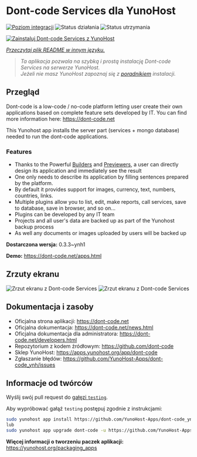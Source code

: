 <!--
To README zostało automatycznie wygenerowane przez <https://github.com/YunoHost/apps/tree/master/tools/readme_generator>
Nie powinno być ono edytowane ręcznie.
-->

# Dont-code Services dla YunoHost

[![Poziom integracji](https://apps.yunohost.org/badge/integration/dont-code)](https://ci-apps.yunohost.org/ci/apps/dont-code/)
![Status działania](https://apps.yunohost.org/badge/state/dont-code)
![Status utrzymania](https://apps.yunohost.org/badge/maintained/dont-code)

[![Zainstaluj Dont-code Services z YunoHost](https://install-app.yunohost.org/install-with-yunohost.svg)](https://install-app.yunohost.org/?app=dont-code)

*[Przeczytaj plik README w innym języku.](./ALL_README.md)*

> *Ta aplikacja pozwala na szybką i prostą instalację Dont-code Services na serwerze YunoHost.*  
> *Jeżeli nie masz YunoHost zapoznaj się z [poradnikiem](https://yunohost.org/install) instalacji.*

## Przegląd

Dont-code is a low-code / no-code platform letting user create their own applications based on complete feature sets developed by IT.
You can find more information here: https://dont-code.net

This Yunohost app installs the server part (services + mongo database) needed to run the dont-code applications.

### Features

- Thanks to the Powerful [Builders](https://dont-code.net/ide-ui) and [Previewers](https://dont-code.net/ide-ui), a user can directly design its application and immediately see the result
- One only needs to describe its application by filling sentences prepared by the platform.
- By default it provides support for images, currency, text, numbers, countries, links.
- Multiple plugins allow you to list, edit, make reports, call services, save to database, save in browser, and so on...
- Plugins can be developed by any IT team
- Projects and all user's data are backed up as part of the Yunohost backup process
- As well any documents or images uploaded by users will be backed up


**Dostarczona wersja:** 0.3.3~ynh1

**Demo:** <https://dont-code.net/apps.html>

## Zrzuty ekranu

![Zrzut ekranu z Dont-code Services](./doc/screenshots/ide.gif)
![Zrzut ekranu z Dont-code Services](./doc/screenshots/previewer.gif)

## Dokumentacja i zasoby

- Oficjalna strona aplikacji: <https://dont-code.net>
- Oficjalna dokumentacja: <https://dont-code.net/news.html>
- Oficjalna dokumentacja dla administratora: <https://dont-code.net/developers.html>
- Repozytorium z kodem źródłowym: <https://github.com/dont-code>
- Sklep YunoHost: <https://apps.yunohost.org/app/dont-code>
- Zgłaszanie błędów: <https://github.com/YunoHost-Apps/dont-code_ynh/issues>

## Informacje od twórców

Wyślij swój pull request do [gałęzi `testing`](https://github.com/YunoHost-Apps/dont-code_ynh/tree/testing).

Aby wypróbować gałąź `testing` postępuj zgodnie z instrukcjami:

```bash
sudo yunohost app install https://github.com/YunoHost-Apps/dont-code_ynh/tree/testing --debug
lub
sudo yunohost app upgrade dont-code -u https://github.com/YunoHost-Apps/dont-code_ynh/tree/testing --debug
```

**Więcej informacji o tworzeniu paczek aplikacji:** <https://yunohost.org/packaging_apps>
